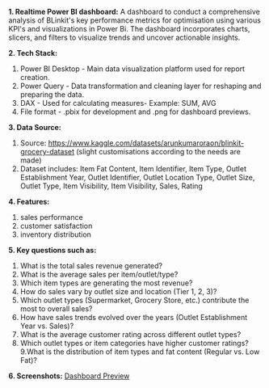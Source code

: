 **1. Realtime Power BI dashboard:**
   A dashboard to conduct a comprehensive analysis of BLinkit's key performance metrics for optimisation using various KPI's and visualizations in Power Bi. The dashboard incorporates charts, slicers, and filters to visualize trends and uncover actionable insights.

**2. Tech Stack:**
   1. Power BI Desktop - Main data visualization platform used for report creation.
   2. Power Query - Data transformation and cleaning layer for reshaping and preparing the data.
   3. DAX - Used for calculating measures- Example: SUM, AVG
   4. File format - .pbix for development and .png for dashboard previews.

**3. Data Source:**
   1. Source: https://www.kaggle.com/datasets/arunkumaroraon/blinkit-grocery-dataset (slight customisations according to the needs are made)
   2. Dataset includes: Item Fat Content, Item Identifier, Item Type, Outlet Establishment Year, Outlet Identifier, Outlet Location Type, Outlet Size, Outlet Type, Item Visibility, Item Visibility, Sales, Rating

**4. Features:**
   1. sales performance
   2. customer satisfaction
   3. inventory distribution

**5. Key questions such as:**
  1. What is the total sales revenue generated?
  2. What is the average sales per item/outlet/type?
  3. Which item types are generating the most revenue?
  4. How do sales vary by outlet size and location (Tier 1, 2, 3)?
  5. Which outlet types (Supermarket, Grocery Store, etc.) contribute the most to overall sales?
  6. How have sales trends evolved over the years (Outlet Establishment Year vs. Sales)?
  7. What is the average customer rating across different outlet types?
  8. Which outlet types or item categories have higher customer ratings?
  9.What is the distribution of item types and fat content (Regular vs. Low Fat)?

**6. Screenshots:**
   [Dashboard Preview](https://github.com/Dhanasreej/Real-time-Power-Bi-Project-for-blinkit/blob/main/Screenshot%20of%20the%20dashboard.png)
   
   



